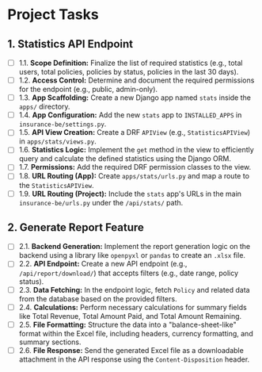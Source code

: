 
# Project Tasks

## 1. Statistics API Endpoint
- [ ] 1.1. **Scope Definition:** Finalize the list of required statistics (e.g., total users, total policies, policies by status, policies in the last 30 days).
- [ ] 1.2. **Access Control:** Determine and document the required permissions for the endpoint (e.g., public, admin-only).
- [ ] 1.3. **App Scaffolding:** Create a new Django app named `stats` inside the `apps/` directory.
- [ ] 1.4. **App Configuration:** Add the new `stats` app to `INSTALLED_APPS` in `insurance-be/settings.py`.
- [ ] 1.5. **API View Creation:** Create a DRF `APIView` (e.g., `StatisticsAPIView`) in `apps/stats/views.py`.
- [ ] 1.6. **Statistics Logic:** Implement the `get` method in the view to efficiently query and calculate the defined statistics using the Django ORM.
- [ ] 1.7. **Permissions:** Add the required DRF permission classes to the view.
- [ ] 1.8. **URL Routing (App):** Create `apps/stats/urls.py` and map a route to the `StatisticsAPIView`.
- [ ] 1.9. **URL Routing (Project):** Include the `stats` app's URLs in the main `insurance-be/urls.py` under the `/api/stats/` path.

## 2. Generate Report Feature
- [ ] 2.1. **Backend Generation:** Implement the report generation logic on the backend using a library like `openpyxl` or `pandas` to create an `.xlsx` file.
- [ ] 2.2. **API Endpoint:** Create a new API endpoint (e.g., `/api/report/download/`) that accepts filters (e.g., date range, policy status).
- [ ] 2.3. **Data Fetching:** In the endpoint logic, fetch `Policy` and related data from the database based on the provided filters.
- [ ] 2.4. **Calculations:** Perform necessary calculations for summary fields like Total Revenue, Total Amount Paid, and Total Amount Remaining.
- [ ] 2.5. **File Formatting:** Structure the data into a "balance-sheet-like" format within the Excel file, including headers, currency formatting, and summary sections.
- [ ] 2.6. **File Response:** Send the generated Excel file as a downloadable attachment in the API response using the `Content-Disposition` header.
